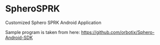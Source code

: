 # SpheroSPRK
Customized Sphero SPRK Android Application

Sample program is taken from here:
https://github.com/orbotix/Sphero-Android-SDK

